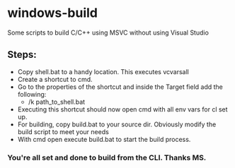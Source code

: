# windows-build
Some scripts to build C/C++ using MSVC without using Visual Studio

## Steps:
- Copy shell.bat to a handy location. This executes vcvarsall
- Create a shortcut to cmd. 
- Go to the properties of the shortcut and inside the Target field add the following:
  - /k path_to_shell.bat
- Executing this shortcut should now open cmd with all env vars for cl set up.
- For building, copy build.bat to your source dir. Obviously modify the build script to meet your needs
- With cmd open execute build.bat to start the build process.

### You're all set and done to build from the CLI. Thanks MS.

